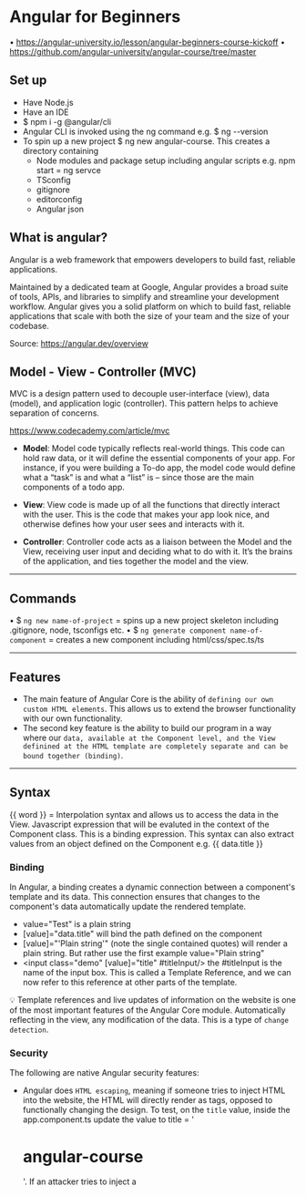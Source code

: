 # Angular for Beginners

• https://angular-university.io/lesson/angular-beginners-course-kickoff
• https://github.com/angular-university/angular-course/tree/master

## Set up 
- Have Node.js
- Have an IDE
- $ npm i -g @angular/cli
- Angular CLI is invoked using the ng command e.g. $ ng --version 
- To spin up a new project $ ng new angular-course. This creates a directory containing
   - Node modules and package setup including angular scripts e.g. npm start = ng servce
   - TSconfig
   - gitignore
   - editorconfig
   - Angular json

## What is angular?

Angular is a web framework that empowers developers to build fast, reliable applications.

Maintained by a dedicated team at Google, Angular provides a broad suite of tools, APIs, and libraries to simplify and streamline your development workflow. Angular gives you a solid platform on which to build fast, reliable applications that scale with both the size of your team and the size of your codebase.

Source: https://angular.dev/overview

## Model - View - Controller (MVC)

MVC is a design pattern used to decouple user-interface (view), data (model), and application logic (controller). This pattern helps to achieve separation of concerns.

https://www.codecademy.com/article/mvc


- **Model**: Model code typically reflects real-world things. This code can hold raw data, or it will define the essential components of your app. For instance, if you were building a To-do app, the model code would define what a “task” is and what a “list” is – since those are the main components of a todo app. 

- **View**: View code is made up of all the functions that directly interact with the user. This is the code that makes your app look nice, and otherwise defines how your user sees and interacts with it. 

- **Controller**: Controller code acts as a liaison between the Model and the View, receiving user input and deciding what to do with it. It’s the brains of the application, and ties together the model and the view.

------------------------

## Commands

• $ `ng new name-of-project` = spins up a new project skeleton including .gitignore, node, tsconfigs etc.
• $ `ng generate component name-of-component` = creates a new component including html/css/spec.ts/ts


------------------------

## Features

- The main feature of Angular Core is the ability of `defining our own custom HTML elements`. This allows us to extend the browser functionality with our own functionality.
- The second key feature is the ability to build our program in a way where our `data, available at the Component level, and the View definined at the HTML template are completely separate and can be bound together (binding)`.


------------------------

## Syntax

{{ word }} = Interpolation syntax and allows us to access the data in the View. Javascript expression that will be evaluted in the context of the Component class. This is a binding expression. This syntax can also extract values from an object defined on the Component e.g. {{ data.title }}


### Binding

In Angular, a binding creates a dynamic connection between a component's template and its data. This connection ensures that changes to the component's data automatically update the rendered template.

- value="Test" is a plain string
- [value]="data.title"  will bind the path defined on the component
- [value]="'Plain string'" (note the single contained quotes) will render a plain string. But rather use the first example value="Plain string"
- <input class="demo" [value]="title" #titleInput/> the #titleInput is the name of the input box. This is called a Template Reference, and we can now refer to this reference at other parts of the template.


💡 Template references and live updates of information on the website is one of the most important features of the Angular Core module. Automatically reflecting in the view, any modification of the data. This is a type of `change detection`.

### Security

The following are native Angular security features:

- Angular does `HTML escaping`, meaning if someone tries to inject HTML into the website, the HTML will directly render as tags, opposed to functionally changing the design. To test, on the `title` value, inside the app.component.ts update the value to   title = '<h1>angular-course</h1>'.  If an attacker tries to inject a <script> the same thing happens. The HTML is escaped and the raw HTML of the script is rendered. 



### DOM: Element - Events

Element is the most general base class from which all element objects (i.e. objects that represent elements) in a Document inherit. It only has methods and properties common to all kinds of elements. More specific classes inherit from Element.

You can add listeners for any native events, such as: click, keydown, mouseover, etc. Check out the all available events on [elements on MDN](https://developer.mozilla.org/en-US/docs/Web/API/Element#events).



⏭️ Resume at https://angular-university.io/lesson/angular-beginners-components-new-section
